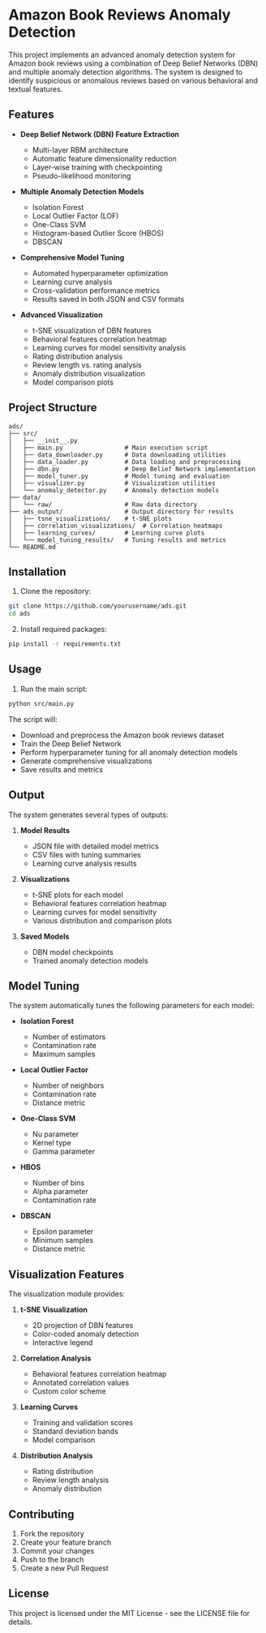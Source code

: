 # Amazon Book Reviews Anomaly Detection

This project implements an advanced anomaly detection system for Amazon book reviews using a combination of Deep Belief Networks (DBN) and multiple anomaly detection algorithms. The system is designed to identify suspicious or anomalous reviews based on various behavioral and textual features.

## Features

- **Deep Belief Network (DBN) Feature Extraction**
  - Multi-layer RBM architecture
  - Automatic feature dimensionality reduction
  - Layer-wise training with checkpointing
  - Pseudo-likelihood monitoring

- **Multiple Anomaly Detection Models**
  - Isolation Forest
  - Local Outlier Factor (LOF)
  - One-Class SVM
  - Histogram-based Outlier Score (HBOS)
  - DBSCAN

- **Comprehensive Model Tuning**
  - Automated hyperparameter optimization
  - Learning curve analysis
  - Cross-validation performance metrics
  - Results saved in both JSON and CSV formats

- **Advanced Visualization**
  - t-SNE visualization of DBN features
  - Behavioral features correlation heatmap
  - Learning curves for model sensitivity analysis
  - Rating distribution analysis
  - Review length vs. rating analysis
  - Anomaly distribution visualization
  - Model comparison plots

## Project Structure

```
ads/
├── src/
│   ├── __init__.py
│   ├── main.py                 # Main execution script
│   ├── data_downloader.py      # Data downloading utilities
│   ├── data_loader.py          # Data loading and preprocessing
│   ├── dbn.py                  # Deep Belief Network implementation
│   ├── model_tuner.py          # Model tuning and evaluation
│   ├── visualizer.py           # Visualization utilities
│   └── anomaly_detector.py     # Anomaly detection models
├── data/
│   └── raw/                    # Raw data directory
├── ads_output/                 # Output directory for results
│   ├── tsne_visualizations/    # t-SNE plots
│   ├── correlation_visualizations/  # Correlation heatmaps
│   ├── learning_curves/        # Learning curve plots
│   └── model_tuning_results/   # Tuning results and metrics
└── README.md
```

## Installation

1. Clone the repository:
```bash
git clone https://github.com/yourusername/ads.git
cd ads
```

2. Install required packages:
```bash
pip install -r requirements.txt
```

## Usage

1. Run the main script:
```bash
python src/main.py
```

The script will:
- Download and preprocess the Amazon book reviews dataset
- Train the Deep Belief Network
- Perform hyperparameter tuning for all anomaly detection models
- Generate comprehensive visualizations
- Save results and metrics

## Output

The system generates several types of outputs:

1. **Model Results**
   - JSON file with detailed model metrics
   - CSV files with tuning summaries
   - Learning curve analysis results

2. **Visualizations**
   - t-SNE plots for each model
   - Behavioral features correlation heatmap
   - Learning curves for model sensitivity
   - Various distribution and comparison plots

3. **Saved Models**
   - DBN model checkpoints
   - Trained anomaly detection models

## Model Tuning

The system automatically tunes the following parameters for each model:

- **Isolation Forest**
  - Number of estimators
  - Contamination rate
  - Maximum samples

- **Local Outlier Factor**
  - Number of neighbors
  - Contamination rate
  - Distance metric

- **One-Class SVM**
  - Nu parameter
  - Kernel type
  - Gamma parameter

- **HBOS**
  - Number of bins
  - Alpha parameter
  - Contamination rate

- **DBSCAN**
  - Epsilon parameter
  - Minimum samples
  - Distance metric

## Visualization Features

The visualization module provides:

1. **t-SNE Visualization**
   - 2D projection of DBN features
   - Color-coded anomaly detection
   - Interactive legend

2. **Correlation Analysis**
   - Behavioral features correlation heatmap
   - Annotated correlation values
   - Custom color scheme

3. **Learning Curves**
   - Training and validation scores
   - Standard deviation bands
   - Model comparison

4. **Distribution Analysis**
   - Rating distribution
   - Review length analysis
   - Anomaly distribution

## Contributing

1. Fork the repository
2. Create your feature branch
3. Commit your changes
4. Push to the branch
5. Create a new Pull Request

## License

This project is licensed under the MIT License - see the LICENSE file for details.